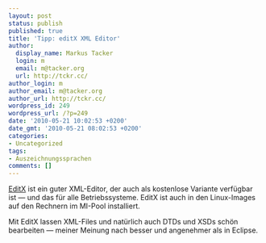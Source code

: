 ```yaml
---
layout: post
status: publish
published: true
title: 'Tipp: editX XML Editor'
author:
  display_name: Markus Tacker
  login: m
  email: m@tacker.org
  url: http://tckr.cc/
author_login: m
author_email: m@tacker.org
author_url: http://tckr.cc/
wordpress_id: 249
wordpress_url: /?p=249
date: '2010-05-21 10:02:53 +0200'
date_gmt: '2010-05-21 08:02:53 +0200'
categories:
- Uncategorized
tags:
- Auszeichnungssprachen
comments: []
---
```

<p><a href="http://www.editix.com/">EditX</a> ist ein guter XML-Editor, der auch als kostenlose Variante verfügbar ist — und das für alle Betriebssysteme. EditX ist auch in den Linux-Images auf den Rechnern im MI-Pool installiert.</p>
<p>Mit EditX lassen XML-Files und natürlich auch DTDs und XSDs schön bearbeiten — meiner Meinung nach besser und angenehmer als in Eclipse.</p>
